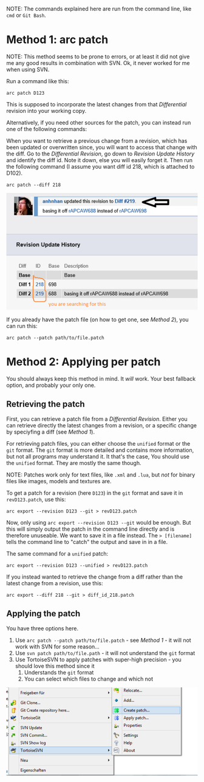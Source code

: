 NOTE: The commands explained here are run from the command line, like `cmd` or `Git Bash`.

Method 1: arc patch
===================

NOTE: This method seems to be prone to errors, or at least it did not give me any good results in combination with SVN. Ok, it never worked for me when using SVN.

Run a command like this:

```
arc patch D123
```

This is supposed to incorporate the latest changes from that _Differential_ revision into your working copy.

Alternatively, if you need other sources for the patch, you can instead run one of the following commands:

When you want to retrieve a previous change from a revision, which has been updated or overwritten since, you will want to access that change with the diff. Go to the _Differential Revision_, go down to _Revision Update History_ and identify the diff id. Note it down, else you will easily forget it. Then run the following command (I assume you want diff id 218, which is attached to D102).

```
arc patch --diff 218
```

 ![How to get the diff id](img/diff_id.png)

If you already have the patch file (on how to get one, see _Method 2_), you can run this:

```
arc patch --patch path/to/file.patch
```

Method 2: Applying per patch
============================

You should always keep this method in mind. It _will_ work. Your best fallback option, and probably your only one.

Retrieving the patch
--------------------

First, you can retrieve a patch file from a _Differential Revision_. Either you can retrieve directly the latest changes from a revision, or a specific change by speciyfing a diff (see _Method 1_).

For retrieving patch files, you can either choose the `unified` format or the `git` format. The `git` format is more detailed and contains more information, but not all programs may understand it. It that's the case, You should use the `unified` format. They are mostly the same though.

NOTE: Patches work only for text files, like `.xml` and `.lua`, but _not_ for binary files like images, models and textures are.

To get a patch for a revision (here `D123`) in the `git` format and save it in `revD123.patch`, use this:

```
arc export --revision D123 --git > revD123.patch
```

Now, only using `arc export --revision D123 --git` would be enough. But this will simply output the patch in the command line directly and is therefore unuseable. We want to save it in a file instead. The `> [filename]` tells the command line to "catch" the output and save in in a file.

The same command for a `unified` patch:

```
arc export --revision D123 --unified > revD123.patch
```

If you instead wanted to retrieve the change from a diff rather than the latest change from a revision, use this:

```
arc export --diff 218 --git > diff_id_218.patch
```

Applying the patch
------------------

You have three options here.

 1. Use `arc patch --patch path/to/file.patch` - see _Method 1_ - it will not work with SVN for some reason...
 2. Use `svn patch path/to/file.path` - it will not understand the `git` format
 3. Use TortoiseSVN to apply patches with super-high precision - you should love this method since it
    1. Understands the `git` format
    2. You can select which files to change and which not

 ![TortoiseSVN Power](img/tortoisesvn_patch.png)
